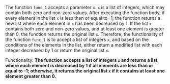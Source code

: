 The function `func_1` accepts a parameter `x`. `x` is a list of integers, which may contain both zero and non-zero values. After executing the function body, if every element in the list `x` is less than or equal to -1, the function returns a new list where each element in `x` has been decreased by 1. If the list `x` contains both zero and non-zero values, and at least one element is greater than 0, the function returns the original list `x`. Therefore, the functionality of the function `func_1` is to accept a list of integers `x`, and based on the conditions of the elements in the list, either return a modified list with each integer decreased by 1 or return the original list `x`. 

Functionality: **The function accepts a list of integers `x` and returns a list where each element is decreased by 1 if all elements are less than or equal to -1; otherwise, it returns the original list `x` if it contains at least one element greater than 0.**